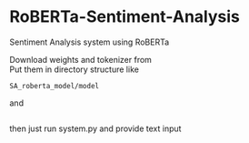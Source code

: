 # RoBERTa-Sentiment-Analysis
Sentiment Analysis system using RoBERTa

Download weights and tokenizer from  
Put them in directory structure like 
```
SA_roberta_model/model 
```
and 
``` SA_roberta_model/tokenizer
```
then just run system.py and provide text input

